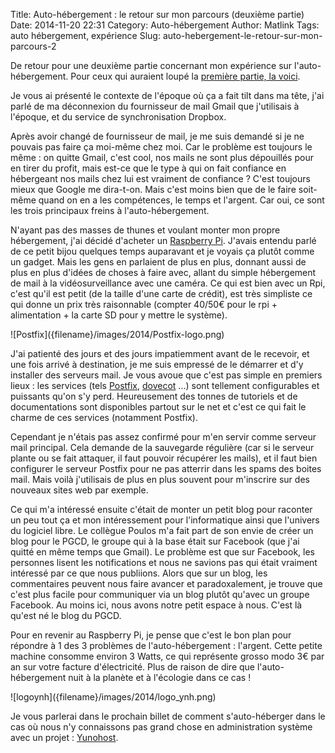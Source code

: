 Title: Auto-hébergement : le retour sur mon parcours (deuxième partie)
Date: 2014-11-20 22:31
Category: Auto-hébergement
Author: Matlink
Tags: auto hébergement, expérience
Slug: auto-hebergement-le-retour-sur-mon-parcours-2

De retour pour une deuxième partie concernant mon expérience sur
l'auto-hébergement. Pour ceux qui auraient loupé la [première partie, la
voici](https://matlink.fr/PGCD/auto-hebergement-le-retour-sur-mon-parcours-1/).

Je vous ai présenté le contexte de l'époque où ça a fait tilt dans ma
tête, j'ai parlé de ma déconnexion du fournisseur de mail Gmail que
j'utilisais à l'époque, et du service de synchronisation Dropbox.

Après avoir changé de fournisseur de mail, je me suis demandé si je ne
pouvais pas faire ça moi-même chez moi. Car le problème est toujours le
même : on quitte Gmail, c'est cool, nos mails ne sont plus dépouillés
pour en tirer du profit, mais est-ce que le type à qui on fait confiance
en hébergeant nos mails chez lui est vraiment de confiance ? C'est
toujours mieux que Google me dira-t-on. Mais c'est moins bien que de le
faire soit-même quand on en a les compétences, le temps et l'argent. Car
oui, ce sont les trois principaux freins à l'auto-hébergement.

N'ayant pas des masses de thunes et voulant monter mon propre
hébergement, j'ai décidé d'acheter un [Raspberry
Pi](http://www.raspberrypi.org/). J'avais entendu parlé de ce petit
bijou quelques temps auparavant et je voyais ça plutôt comme un gadget.
Mais les gens en parlaient de plus en plus, donnant aussi de plus en
plus d'idées de choses à faire avec, allant du simple hébergement de
mail à la vidéosurveillance avec une caméra. Ce qui est bien avec un
Rpi, c'est qu'il est petit (de la taille d'une carte de crédit), est
très simpliste ce qui donne un prix très raisonnable (compter 40/50€
pour le rpi + alimentation + la carte SD pour y mettre le système).

<span class="float-left">
![Postfix]({filename}/images/2014/Postfix-logo.png)</span>

J'ai patienté des jours et des jours impatiemment avant de le recevoir,
et une fois arrivé à destination, je me suis empressé de le démarrer et
d'y installer des serveurs mail. Je vous avoue que c'est pas simple en
premiers lieux : les services (tels
[Postfix](https://fr.wikipedia.org/wiki/Postfix),
[dovecot](https://fr.wikipedia.org/wiki/Dovecot) ...) sont tellement
configurables et puissants qu'on s'y perd. Heureusement des tonnes de
tutoriels et de documentations sont disponibles partout sur le net et
c'est ce qui fait le charme de ces services (notamment Postfix).

Cependant je n'étais pas assez confirmé pour m'en servir comme serveur
mail principal. Cela demande de la sauvegarde régulière (car si le
serveur plante ou se fait attaquer, il faut pouvoir récupérer les
mails), et il faut bien configurer le serveur Postfix pour ne pas
atterrir dans les spams des boites mail. Mais voilà j'utilisais de plus
en plus souvent pour m'inscrire sur des nouveaux sites web par exemple.

Ce qui m'a intéressé ensuite c'était de monter un petit blog pour
raconter un peu tout ça et mon intéressement pour l'informatique ainsi
que l'univers du logiciel libre. Le collègue Poulos m'a fait part de son
envie de créer un blog pour le PGCD, le groupe qui à la base était sur
Facebook (que j'ai quitté en même temps que Gmail). Le problème est que
sur Facebook, les personnes lisent les notifications et nous ne savions
pas qui était vraiment intéressé par ce que nous publiions. Alors que
sur un blog, les commentaires peuvent nous faire avancer et
paradoxalement, je trouve que c'est plus facile pour communiquer via un
blog plutôt qu'avec un groupe Facebook. Au moins ici, nous avons notre
petit espace à nous. C'est là qu'est né le blog du PGCD.

Pour en revenir au Raspberry Pi, je pense que c'est le bon plan pour
répondre à 1 des 3 problèmes de l'auto-hébergement : l'argent. Cette
petite machine consomme environ 3 Watts, ce qui représente grosso modo
3€ par an sur votre facture d'électricité. Plus de raison de dire que
l'auto-hébergement nuit à la planète et à l'écologie dans ce cas !

<span class="float-right">
![logoynh]({filename}/images/2014/logo_ynh.png)</span>

Je vous parlerai dans le prochain billet de comment
s'auto-héberger dans le cas où nous n'y connaissons pas grand chose
en administration système avec un projet :
[Yunohost](https://yunohost.org).

